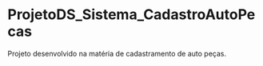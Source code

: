 # ProjetoDS_Sistema_CadastroAutoPecas
Projeto desenvolvido na matéria de cadastramento de auto peças.
